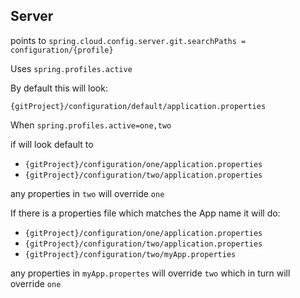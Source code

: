Server
------
points to 
`spring.cloud.config.server.git.searchPaths = configuration/{profile}`

Uses `spring.profiles.active`

By default this will look:

`{gitProject}/configuration/default/application.properties`

When `spring.profiles.active=one,two`

if will look default to 
* `{gitProject}/configuration/one/application.properties`
* `{gitProject}/configuration/two/application.properties`

any properties in `two` will override `one`

If there is a properties file which matches the App name it will do: 
* `{gitProject}/configuration/one/application.properties`
* `{gitProject}/configuration/two/application.properties`
* `{gitProject}/configuration/two/myApp.properties`

any properties in `myApp.propertes` will override `two` which in turn will override `one`



